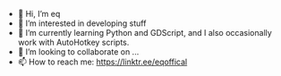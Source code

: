 - 👋 Hi, I’m eq
- 👀 I’m interested in developing stuff
- 🌱 I’m currently learning Python and GDScript, and I also occasionally work with AutoHotkey scripts.
- 💞️ I’m looking to collaborate on ...
- 📫 How to reach me: https://linktr.ee/eqoffical
